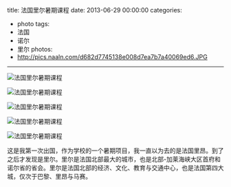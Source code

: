title: 法国里尔暑期课程
date: 2013-06-29 00:00:00
categories:
- photo
tags:
- 法国
- 诺尔
- 里尔
photos:
- http://pics.naaln.com/d682d7745138e008d7ea7b7a40069ed6.JPG
---

![法国里尔暑期课程](http://pics.naaln.com/62ef796aea1d6db667c86386ceb1270a.jpg)

![法国里尔暑期课程](http://pics.naaln.com/260a74e36a00e38387dc1dffc8b5c06d.JPG)

![法国里尔暑期课程](http://pics.naaln.com/2472ce83640d2c6a949afd1ab17c9309.JPG)

![法国里尔暑期课程](http://pics.naaln.com/6fe457faa7c512ae6e8c4bfb536eb890.jpg)

![法国里尔暑期课程](http://pics.naaln.com/639536cb1051e8f26abe912c04001748.JPG)

这是我第一次出国，作为学校的一个暑期项目，我一直以为去的是法国里昂。到了之后才发现是里尔。里尔是法国北部最大的城市，也是北部-加莱海峡大区首府和诺尔省的省会。里尔是法国北部的经济、文化、教育与交通中心，也是法国第四大城，仅次于巴黎、里昂与马赛。